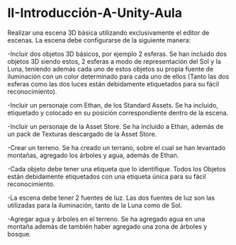 # II-Introducción-A-Unity-Aula

Realizar una escena 3D básica utilizando exclusivamente el editor de escenas. La escena debe configurarse de la siguiente manera:


-Incluir dos objetos 3D básicos, por ejemplo 2 esferas.
	      Se han incluido dos objetos 3D siendo estos, 2 esferas a modo de representación del Sol y la Luna, teniendo además cada uno de estos objetos su propia fuente de iluminación con un color determinado para cada uno de ellos (Tanto las dos esferas como las dos luces están debidamente etiquetados para su fácil reconocimiento). 

-Incluir un personaje com Ethan, de los Standard Assets.
		    Se ha incluido, etiquetado y colocado en su posición correspondiente dentro de la escena.

-Incluir un personaje de la Asset Store.
		    Se ha incluido a Ethan, además de un pack de Texturas descargado de la Asset Store.
 
-Crear un terreno.
		    Se ha creado un terrano, sobre el cual se han levantado montañas, agregado los árboles y agua, además de Ethan.

-Cada objeto debe tener una etiqueta que lo identifique.
		    Todos los Objetos están debidamente etiquetados con una etiqueta única para su fácil reconocimiento.

-La escena debe tener 2 fuentes de luz.
		    Las dos fuentes de luz son las utilizadas para la iluminación, tanto de la Luna como de Sol.

-Agregar agua y árboles en el terreno.
		    Se ha agregado agua en una montaña además de también haber agregado una zona de árboles y bosque.
